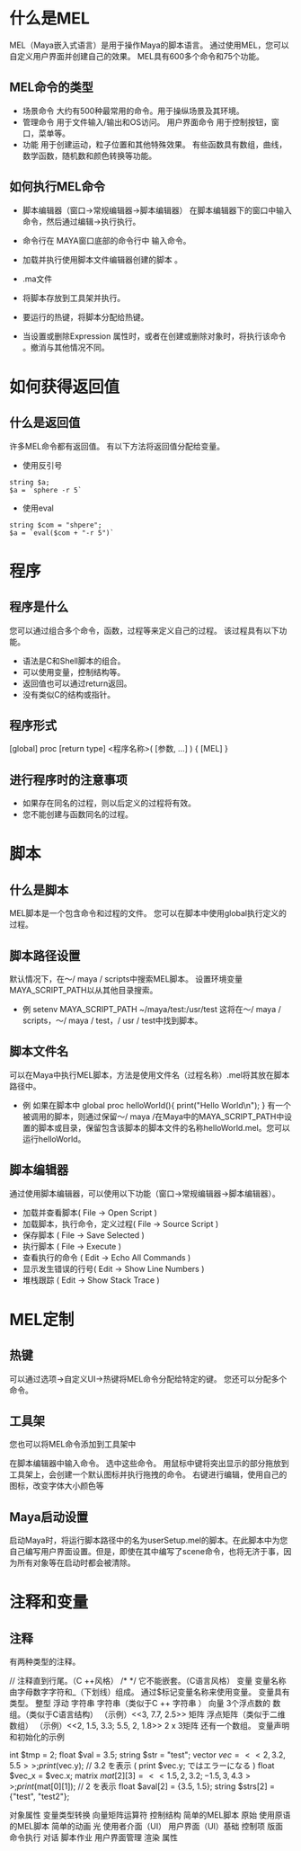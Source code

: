 # 什么是MEL

MEL（Maya嵌入式语言）是用于操作Maya的脚本语言。
通过使用MEL，您可以自定义用户界面并创建自己的效果。
MEL具有600多个命令和75个功能。

## MEL命令的类型

- 场景命令
大约有500种最常用的命令。用于操纵场景及其环境。
- 管理命令
用于文件输入/输出和OS访问。
用户界面命令
用于控制按钮，窗口，菜单等。
- 功能
用于创建运动，粒子位置和其他特殊效果。
有些函数具有数组，曲线，数学函数，随机数和颜色转换等功能。

## 如何执行MEL命令

- 脚本编辑器（窗口->常规编辑器->脚本编辑器）
在脚本编辑器下的窗口中输入命令，然后通过编辑->执行执行。
- 命令行在
MAYA窗口底部的命令行中 输入命令。
- 加载并执行使用脚本文件编辑器创建的脚本 。
- .ma文件

- 将脚本存放到工具架并执行。

- 要运行的热键，将脚本分配给热键。
- 当设置或删除Expression 属性时，或者在创建或删除对象时，将执行该命令 。撤消与其他情况不同。

# 如何获得返回值

## 什么是返回值
许多MEL命令都有返回值。
有以下方法将返回值分配给变量。

- 使用反引号

```Mel
string $a;
$a = `sphere -r 5`
```

- 使用eval

```Mel
string $com = "shpere";
$a = `eval($com + "-r 5")`
```

# 程序

## 程序是什么

您可以通过组合多个命令，函数，过程等来定义自己的过程。
该过程具有以下功能。

- 语法是C和Shell脚本的组合。
- 可以使用变量，控制结构等。
- 返回值也可以通过return返回。
- 没有类似C的结构或​​指针。

## 程序形式

[global] proc [return type] <程序名称>( [参数, ...] )
{
    [MEL]
}

## 进行程序时的注意事项
- 如果存在同名的过程，则以后定义的过程将有效。
- 您不能创建与函数同名的过程。

# 脚本

## 什么是脚本
MEL脚本是一个包含命令和过程的文件。
您可以在脚本中使用global执行定义的过程。

## 脚本路径设置
默认情况下，在〜/ maya / scripts中搜索MEL脚本。
设置环境变量MAYA_SCRIPT_PATH以从其他目录搜索。

- 例
setenv MAYA_SCRIPT_PATH ~/maya/test:/usr/test
这将在〜/ maya / scripts，〜/ maya / test，/ usr / test中找到脚本。

## 脚本文件名
可以在Maya中执行MEL脚本，方法是使用文件名（过程名称）.mel将其放在脚本路径中。

- 例
如果在脚本中 global proc helloWorld(){ print("Hello World\n"); } 有一个被调用的脚本，则通过保留〜/ maya /在Maya中的MAYA_SCRIPT_PATH中设置的脚本或目录，保留包含该脚本的脚本文件的名称helloWorld.mel。您可以运行helloWorld。

## 脚本编辑器
通过使用脚本编辑器，可以使用以下功能（窗口->常规编辑器->脚本编辑器）。

- 加载并查看脚本( File -> Open Script )
- 加载脚本，执行命令，定义过程( File -> Source Script )
- 保存脚本 ( File -> Save Selected )
- 执行脚本 ( File -> Execute )
- 查看执行的命令 ( Edit -> Echo All Commands )
- 显示发生错误的行号( Edit -> Show Line Numbers )
- 堆栈跟踪 ( Edit -> Show Stack Trace )

# MEL定制

## 热键
可以通过选项->自定义UI->热键将MEL命令分配给特定的键。
您还可以分配多个命令。

## 工具架
您也可以将MEL命令添加到工具架中

在脚本编辑器中输入命令。
选中这些命令。
用鼠标中键将突出显示的部分拖放到工具架上，会创建一个默认图标并执行拖拽的命令。
右键进行编辑，使用自己的图标，改变字体大小颜色等

## Maya启动设置
启动Maya时，将运行脚本路径中的名为userSetup.mel的脚本。在此脚本中为您自己编写用户界面设置。但是，即使在其中编写了scene命令，也将无济于事，因为所有对象等在启动时都会被清除。

# 注释和变量
## 注释
有两种类型的注释。

//
注释直到行尾。（C ++风格）
/* */
它不能嵌套。（C语言风格）
变量
变量名称由字母数字字符和_（下划线）组成。
通过$标记变量名称来使用变量。
变量具有类型。
整型
浮动
字符串
字符串（类似于C ++ 字符串 ）
向量
3个浮点数的 数组。（类似于C语言结构）
（示例）<<3, 7.7, 2.5>>
矩阵
浮点矩阵（类似于二维数组）
（示例）<<2, 1.5, 3.3; 5.5, 2, 1.8>>
2 x 3矩阵
还有一个数组。
变量声明和初始化的示例

int $tmp = 2;
float $val = 3.5;
string $str = "test";
vector $vec = <<2, 3.2, 5.5>>;
print($vec.y); // 3.2 を表示 ( print $vec.y; ではエラーになる )
float $vec_x = $vec.x;
matrix $mat[2][3] = <<1.5, 2, 3.2; -1.5, 3, 4.3>>;
print($mat[0][1]); // 2 を表示
float $aval[2] = {3.5, 1.5};
string $strs[2] = {"test", "test2"};

对象属性
变量类型转换
向量矩阵运算符
控制结构
简单的MEL脚本
原始
使用原语的MEL脚本
简单的动画
光
使用者介面（UI）
用户界面（UI）基础
控制项
版面
命令执行
对话
脚本作业
用户界面管理
渲染
属性

